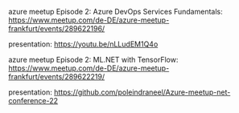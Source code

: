 azure meetup Episode 2: Azure DevOps Services Fundamentals: https://www.meetup.com/de-DE/azure-meetup-frankfurt/events/289622196/

presentation: https://youtu.be/nLLudEM1Q4o

azure meetup Episode 2: ML.NET with TensorFlow: https://www.meetup.com/de-DE/azure-meetup-frankfurt/events/289622219/

presentation: https://github.com/poleindraneel/Azure-meetup-net-conference-22
